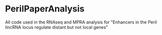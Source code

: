 # PerilPaperAnalysis
All code used in the RNAseq and MPRA analysis for "Enhancers in the Peril lincRNA locus regulate distant but not local genes"
